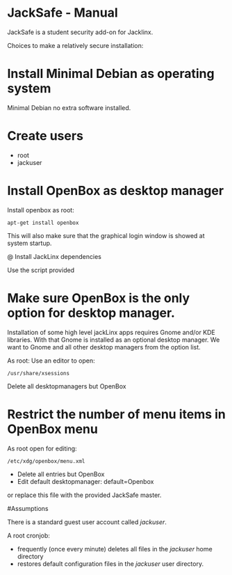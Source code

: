 # JackSafe - Manual

JackSafe is a student security add-on for Jacklinx.

Choices to make a relatively secure installation:

# Install Minimal Debian as operating system
Minimal Debian no extra software installed.

# Create users
- root
- jackuser

# Install OpenBox as desktop manager

Install openbox as root:

```
apt-get install openbox
```

This will also make sure that the graphical login window is showed at system startup.

@ Install JackLinx dependencies

Use the script provided

# Make sure OpenBox is the only option for desktop manager.

Installation of some high level jackLinx apps requires Gnome and/or KDE libraries. With that Gnome is installed as an optional desktop manager. We want to Gnome and all other desktop managers from the option list.

As root: Use an editor to open:

```
/usr/share/xsessions
```

Delete all desktopmanagers but OpenBox

# Restrict the number of menu items in OpenBox menu

As root open for editing:

```
/etc/xdg/openbox/menu.xml
```

- Delete all entries but OpenBox
- Edit default desktopmanager: default=Openbox
 
or replace this file with the provided JackSafe master.













#Assumptions

There is a standard guest user account called *jackuser*.

A root cronjob:
- frequently (once every minute) deletes all files in the *jackuser* home directory 
- restores default configuration files in the *jackuser* user directory.


 



